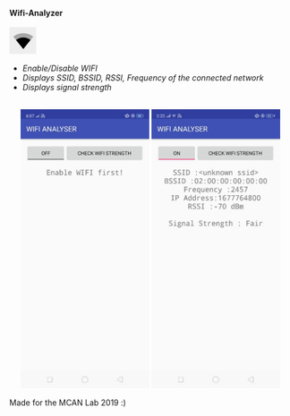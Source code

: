 <strong>Wifi-Analyzer</strong><br><br>
<img src='ss/wifi.png'>

* _Enable/Disable WIFI_
* _Displays SSID, BSSID, RSSI, Frequency of the connected network_
* _Displays signal strength_
<br>
<div align="center">
  <img src='ss/wifi-off.jpeg' width=230px/>
  <img src='ss/wifi-on.jpeg' width=230px/>
</div>

Made for the MCAN Lab 2019 :)
